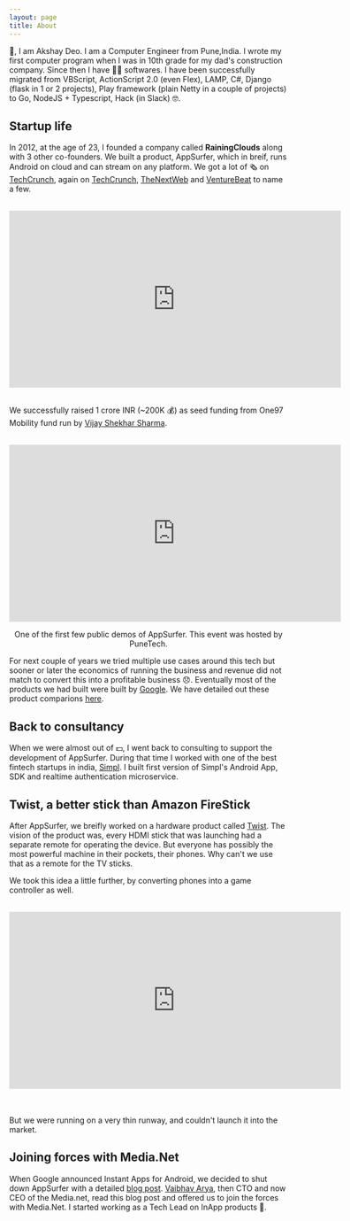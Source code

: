 ```yaml
---
layout: page
title: About
---
```


👋, I am Akshay Deo. I am a Computer Engineer from Pune,India. I wrote my first computer program when I was in 10th grade for my dad's construction company. Since then I have 👨‍💻 softwares. I have been successfully migrated from VBScript, ActionScript 2.0 (even Flex), LAMP, C#, Django (flask in 1 or 2 projects), Play framework (plain Netty in a couple of projects) to Go, NodeJS + Typescript, Hack (in Slack) 🤓.

## Startup life

In 2012, at the age of 23, I founded a company called **RainingClouds** along with 3 other co-founders. We built a product, AppSurfer, which in breif, runs Android on cloud and can stream on any platform. We got a lot of 🗞 on [TechCrunch](https://techcrunch.com/2012/10/11/appsurfer-takes-android-apps-to-the-browser-lets-you-embed-them-anywhere/), again on [TechCrunch](https://techcrunch.com/2013/03/21/try-before-you-buy-app-demo-platform-appsurfer-lets-you-test-apps-on-facebook-debuts-an-android-app-of-its-own/), [TheNextWeb](https://thenextweb.com/apps/2012/11/27/try-before-you-buy-appsurfer-lets-d/#.tnw_lJ48mLih) and [VentureBeat](https://venturebeat.com/2013/01/21/appsurfer-adds-tablet-apps-to-web-based-try-before-you-buy-android-app-demos/) to name a few.

<div class="container">
<br/>
<iframe style="display:block;margin:auto;" width="600" height="320" src="https://www.youtube.com/embed/JqryuQDXge8" frameborder="0" allow="accelerometer; autoplay; encrypted-media; gyroscope; picture-in-picture" allowfullscreen></iframe>
<br/>
</div>

We successfully raised 1 crore INR (~200K 💰) as seed funding from One97 Mobility fund run by [Vijay Shekhar Sharma](https://en.wikipedia.org/wiki/Vijay_Shekhar_Sharma).

<div class="container">
<br/>
<iframe style="display:block;margin:auto;" width="600" height="320" src="https://www.youtube.com/embed/BYfpWyvj-r0" frameborder="0" allow="accelerometer; autoplay; encrypted-media; gyroscope; picture-in-picture" allowfullscreen></iframe>
<p style="text-align:center;">One of the first few public demos of AppSurfer. This event was hosted by PuneTech.</p>
</div>

For next couple of years we tried multiple use cases around this tech but sooner or later the economics of running the business and revenue did not match to convert this into a profitable business 😞. Eventually most of the products we had built were built by [Google](https://google.com). We have detailed out these product comparions [here](https://blog.appsurfer.com/post/145253504285/appsurfer-bids-adieu).

## Back to consultancy

When we were almost out of 💵, I went back to consulting to support the development of AppSurfer. During that time I worked with one of the best fintech startups in india, [Simpl](https://getsimpl.com). I built first version of Simpl's Android App, SDK and realtime authentication microservice.

## Twist, a better stick than Amazon FireStick

After AppSurfer, we breifly worked on a hardware product called [Twist](https://web.archive.org/web/20151030065825/http://www.gettwist.tv/). The vision of the product was, every HDMI stick that was launching had a separate remote for operating the device. But everyone has possibly the most powerful machine in their pockets, their phones. Why can't we use that as a remote for the TV sticks.

We took this idea a little further, by converting phones into a game controller as well.

<div class="container">
<br/>
<iframe style="display:block;margin:auto;" width="600" height="320" src="https://www.youtube.com/embed/yuCPw8l_kts" frameborder="0" allow="accelerometer; autoplay; encrypted-media; gyroscope; picture-in-picture" allowfullscreen></iframe><br/><br/>
</div>

But we were running on a very thin runway, and couldn't launch it into the market.

## Joining forces with Media.Net

When Google announced Instant Apps for Android, we decided to shut down AppSurfer with a detailed [blog post](https://blog.appsurfer.com/post/145253504285/appsurfer-bids-adieu). [Vaibhav Arya](https://www.linkedin.com/in/vaibhavarya/), then CTO and now CEO of the Media.net, read this blog post and offered us to join the forces with Media.Net. I started working as a Tech Lead on InApp products 📱.

